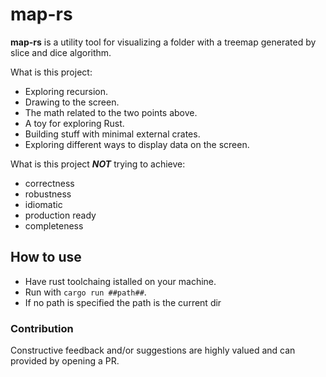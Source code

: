 # map-rs 

**map-rs** is a utility tool for visualizing a folder with a treemap generated by slice and dice algorithm. 

What is this project: 
- Exploring recursion. 
- Drawing to the screen.
- The math related to the two points above.
- A toy for exploring Rust.
- Building stuff with minimal external crates.
- Exploring different ways to display data on the screen.

What is this project ***NOT*** trying to achieve:

- correctness
- robustness
- idiomatic
- production ready
- completeness

## How to use
- Have rust toolchaing istalled on your machine.
- Run with ```cargo run ##path##```.
- If no path is specified the path is the current dir


### Contribution
Constructive feedback and/or suggestions are highly valued and can provided by opening a PR.